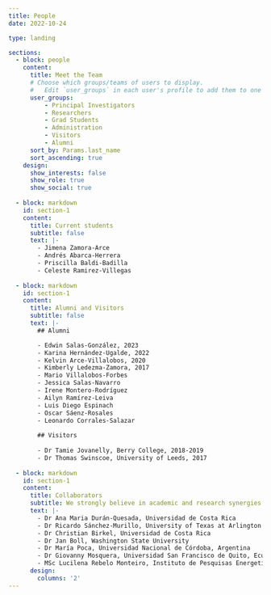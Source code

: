 ```yaml
---
title: People
date: 2022-10-24

type: landing

sections:
  - block: people
    content:
      title: Meet the Team
      # Choose which groups/teams of users to display.
      #   Edit `user_groups` in each user's profile to add them to one or more of these groups.
      user_groups:
          - Principal Investigators
          - Researchers
          - Grad Students
          - Administration
          - Visitors
          - Alumni
      sort_by: Params.last_name
      sort_ascending: true
    design:
      show_interests: false
      show_role: true
      show_social: true
      
  - block: markdown
    id: section-1
    content:
      title: Current students
      subtitle: false
      text: |-
        - Jimena Zamora-Arce
        - Andrés Abarca-Herrera
        - Priscilla Baldi-Badilla
        - Celeste Ramirez-Villegas
      
  - block: markdown
    id: section-1
    content:
      title: Alumni and Visitors
      subtitle: false
      text: |-
        ## Alumni

        - Edwin Salas-González, 2023
        - Karina Hernández-Ugalde, 2022
        - Kelvin Arce-Villalobos, 2020
        - Kimberly Ledezma-Zamora, 2017
        - Mario Villalobos-Forbes
        - Jessica Salas-Navarro
        - Irene Montero-Rodríguez
        - Ailyn Ramírez-Leiva
        - Luis Diego Espinach
        - Oscar Sáenz-Rosales
        - Leonardo Corrales-Salazar
        
        ## Visitors
        
        - Dr Tamie Jovanelly, Berry College, 2018-2019
        - Dr Thomas Swinscoe, University of Leeds, 2017
        
  - block: markdown
    id: section-1
    content:
      title: Collaborators
      subtitle: We strongly believe in academic and research synergies
      text: |-
        - Dr Ana Maria Durán-Quesada, Universidad de Costa Rica
        - Dr Ricardo Sánchez-Murillo, University of Texas at Arlington
        - Dr Christian Birkel, Universidad de Costa Rica
        - Dr Jan Boll, Washington State University
        - Dr María Poca, Universidad Nacional de Córdoba, Argentina
        - Dr Giovanny Mosquera, Universidad San Francisco de Quito, Ecuador
        - MSc Lucilena Rebelo Monteiro, Instituto de Pesquisas Energeticas e Nucleares: Sao Paulo
      design:
        columns: '2'
---
```

